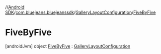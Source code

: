 //[Android SDK](../../../../index.md)/[com.bluejeans.bluejeanssdk](../../index.md)/[GalleryLayoutConfiguration](../index.md)/[FiveByFive](index.md)



# FiveByFive  
 [androidJvm] object [FiveByFive](index.md) : [GalleryLayoutConfiguration](../index.md)   

